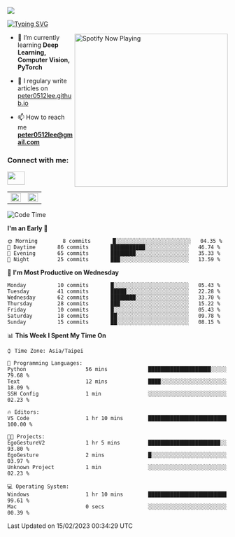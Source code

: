![](https://komarev.com/ghpvc/?username=peter0512lee&color=ff69b4)

[![Typing SVG](https://readme-typing-svg.herokuapp.com?color=F742BA&size=22&lines=Hi!+I'm+JYL)](https://git.io/typing-svg)

[<img src="https://spotify-now-playing.peter0512lee.vercel.app/api/spotify-playing" alt="Spotify Now Playing" width="350" align="right" />](https://open.spotify.com/user/21iyoswqgnkoe7peuesmqnhgy)

- 🌱 I’m currently learning **Deep Learning, Computer Vision, PyTorch**

- 📝 I regulary write articles on [peter0512lee.github.io](https://peter0512lee.github.io/)

- 📫 How to reach me **peter0512lee@gmail.com**

<h3 align="left">Connect with me:</h3>
<p align="left">
<a href="https://linkedin.com/in/jie-ying-li-b43a1416b" target="blank"><img align="center" src="https://raw.githubusercontent.com/rahuldkjain/github-profile-readme-generator/master/src/images/icons/Social/linked-in-alt.svg" height="30" width="40" /></a>
<!-- <a href="https://fb.com/peter0512lee" target="blank"><img align="center" src="https://raw.githubusercontent.com/rahuldkjain/github-profile-readme-generator/master/src/images/icons/Social/facebook.svg" alt="peter0512lee" height="30" width="40" /></a> -->
<!-- <a href="https://instagram.com/etiquette_ying" target="blank"><img align="center" src="https://raw.githubusercontent.com/rahuldkjain/github-profile-readme-generator/master/src/images/icons/Social/instagram.svg" alt="etiquette_ying" height="30" width="40" /></a> -->
<!-- <a href="https://medium.com/@peter0512lee" target="blank"><img align="center" src="https://raw.githubusercontent.com/rahuldkjain/github-profile-readme-generator/master/src/images/icons/Social/medium.svg" alt="@peter0512lee" height="30" width="40" /></a> -->
</p>

<table><tr><td valign="top" width="50%">

<img src="https://github-readme-stats.vercel.app/api?username=peter0512lee&hide_border=true&show_icons=true&locale=en" align="left" style="width: 100%" />

</td><td valign="top" width="50%">

<img src="https://github-readme-stats.vercel.app/api/top-langs?username=peter0512lee&hide_border=true&show_icons=true&locale=en&layout=compact" align="left" style="width: 100%" />

</td></tr></table>  

<!--START_SECTION:waka-->
![Code Time](http://img.shields.io/badge/Code%20Time-938%20hrs%2023%20mins-blue)

**I'm an Early 🐤** 

```text
🌞 Morning        8 commits       █░░░░░░░░░░░░░░░░░░░░░░░░   04.35 % 
🌆 Daytime       86 commits       ███████████░░░░░░░░░░░░░░   46.74 % 
🌃 Evening       65 commits       ████████░░░░░░░░░░░░░░░░░   35.33 % 
🌙 Night         25 commits       ███░░░░░░░░░░░░░░░░░░░░░░   13.59 % 

```
📅 **I'm Most Productive on Wednesday** 

```text
Monday          10 commits       █░░░░░░░░░░░░░░░░░░░░░░░░   05.43 % 
Tuesday         41 commits       █████░░░░░░░░░░░░░░░░░░░░   22.28 % 
Wednesday       62 commits       ████████░░░░░░░░░░░░░░░░░   33.70 % 
Thursday        28 commits       ███░░░░░░░░░░░░░░░░░░░░░░   15.22 % 
Friday          10 commits       █░░░░░░░░░░░░░░░░░░░░░░░░   05.43 % 
Saturday        18 commits       ██░░░░░░░░░░░░░░░░░░░░░░░   09.78 % 
Sunday          15 commits       ██░░░░░░░░░░░░░░░░░░░░░░░   08.15 % 

```


📊 **This Week I Spent My Time On** 

```text
⌚︎ Time Zone: Asia/Taipei

💬 Programming Languages: 
Python                   56 mins             ████████████████████░░░░░   79.68 % 
Text                     12 mins             ████░░░░░░░░░░░░░░░░░░░░░   18.09 % 
SSH Config               1 min               ░░░░░░░░░░░░░░░░░░░░░░░░░   02.23 % 

🔥 Editors: 
VS Code                  1 hr 10 mins        █████████████████████████   100.00 % 

🐱‍💻 Projects: 
EgoGestureV2             1 hr 5 mins         ███████████████████████░░   93.80 % 
EgoGesture               2 mins              █░░░░░░░░░░░░░░░░░░░░░░░░   03.97 % 
Unknown Project          1 min               ░░░░░░░░░░░░░░░░░░░░░░░░░   02.23 % 

💻 Operating System: 
Windows                  1 hr 10 mins        █████████████████████████   99.61 % 
Mac                      0 secs              ░░░░░░░░░░░░░░░░░░░░░░░░░   00.39 % 

```


 Last Updated on 15/02/2023 00:34:29 UTC
<!--END_SECTION:waka-->


<!--
**peter0512lee/peter0512lee** is a ✨ _special_ ✨ repository because its `README.md` (this file) appears on your GitHub profile.

